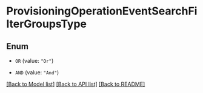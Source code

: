 # ProvisioningOperationEventSearchFilterGroupsType

## Enum


* `OR` (value: `"Or"`)

* `AND` (value: `"And"`)


[[Back to Model list]](../README.md#documentation-for-models) [[Back to API list]](../README.md#documentation-for-api-endpoints) [[Back to README]](../README.md)


